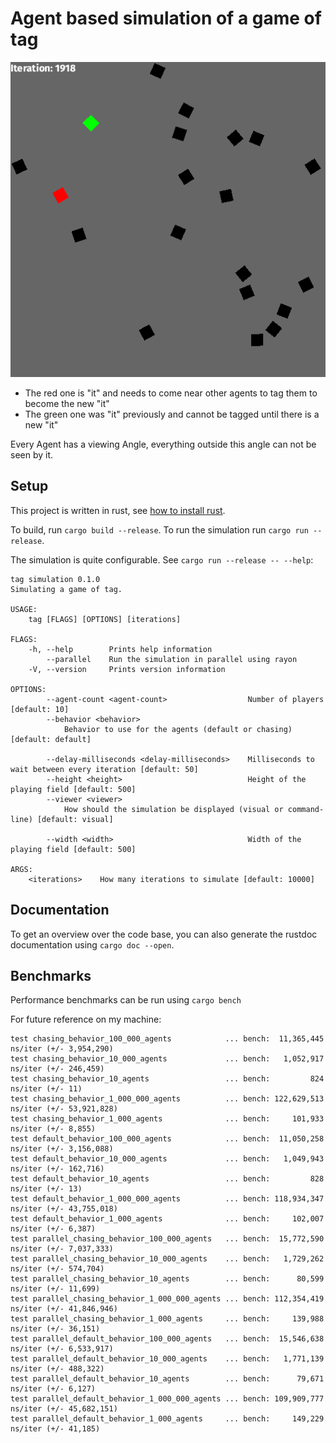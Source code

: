 # Agent based simulation of a game of tag

![screenshot](simulation.png)

* The red one is "it" and needs to come near other agents to tag them to become the new "it"
* The green one was "it" previously and cannot be tagged until there is a new "it"

Every Agent has a viewing Angle, everything outside this angle can not be seen by it.

## Setup

This project is written in rust, see [how to install rust](https://www.rust-lang.org/tools/install).

To build, run `cargo build --release`. To run the simulation run `cargo run --release`.

The simulation is quite configurable. See `cargo run --release -- --help`:
```
tag simulation 0.1.0
Simulating a game of tag.

USAGE:
    tag [FLAGS] [OPTIONS] [iterations]

FLAGS:
    -h, --help        Prints help information
        --parallel    Run the simulation in parallel using rayon
    -V, --version     Prints version information

OPTIONS:
        --agent-count <agent-count>                  Number of players [default: 10]
        --behavior <behavior>
            Behavior to use for the agents (default or chasing) [default: default]

        --delay-milliseconds <delay-milliseconds>    Milliseconds to wait between every iteration [default: 50]
        --height <height>                            Height of the playing field [default: 500]
        --viewer <viewer>
            How should the simulation be displayed (visual or command-line) [default: visual]

        --width <width>                              Width of the playing field [default: 500]

ARGS:
    <iterations>    How many iterations to simulate [default: 10000]
```

## Documentation

To get an overview over the code base, you can also generate the rustdoc documentation using `cargo doc --open`.

## Benchmarks
Performance benchmarks can be run using `cargo bench`

For future reference on my machine:
```
test chasing_behavior_100_000_agents            ... bench:  11,365,445 ns/iter (+/- 3,954,290)
test chasing_behavior_10_000_agents             ... bench:   1,052,917 ns/iter (+/- 246,459)
test chasing_behavior_10_agents                 ... bench:         824 ns/iter (+/- 11)
test chasing_behavior_1_000_000_agents          ... bench: 122,629,513 ns/iter (+/- 53,921,828)
test chasing_behavior_1_000_agents              ... bench:     101,933 ns/iter (+/- 8,855)
test default_behavior_100_000_agents            ... bench:  11,050,258 ns/iter (+/- 3,156,088)
test default_behavior_10_000_agents             ... bench:   1,049,943 ns/iter (+/- 162,716)
test default_behavior_10_agents                 ... bench:         828 ns/iter (+/- 13)
test default_behavior_1_000_000_agents          ... bench: 118,934,347 ns/iter (+/- 43,755,018)
test default_behavior_1_000_agents              ... bench:     102,007 ns/iter (+/- 6,387)
test parallel_chasing_behavior_100_000_agents   ... bench:  15,772,590 ns/iter (+/- 7,037,333)
test parallel_chasing_behavior_10_000_agents    ... bench:   1,729,262 ns/iter (+/- 574,704)
test parallel_chasing_behavior_10_agents        ... bench:      80,599 ns/iter (+/- 11,699)
test parallel_chasing_behavior_1_000_000_agents ... bench: 112,354,419 ns/iter (+/- 41,846,946)
test parallel_chasing_behavior_1_000_agents     ... bench:     139,988 ns/iter (+/- 36,151)
test parallel_default_behavior_100_000_agents   ... bench:  15,546,638 ns/iter (+/- 6,533,917)
test parallel_default_behavior_10_000_agents    ... bench:   1,771,139 ns/iter (+/- 488,322)
test parallel_default_behavior_10_agents        ... bench:      79,671 ns/iter (+/- 6,127)
test parallel_default_behavior_1_000_000_agents ... bench: 109,909,777 ns/iter (+/- 45,682,151)
test parallel_default_behavior_1_000_agents     ... bench:     149,229 ns/iter (+/- 41,185)
```
